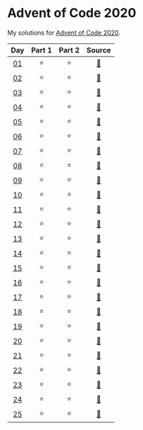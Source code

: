 # Advent of Code 2020

My solutions for [Advent of Code 2020](https://adventofcode.com/2020/). 


| Day | Part 1 | Part 2 | Source |
|:---:|:------:|:------:|:------:|
|  [01](https://adventofcode.com/2020/day/1) | :star: | :star: | [:page_facing_up:](https://github.com/hmludwig/aoc2020/blob/main/2020/src/day01.py)
|  [02](https://adventofcode.com/2020/day/2) | :star: | :star: | [:page_facing_up:](https://github.com/hmludwig/aoc2020/blob/main/2020/src/day02.py)
|  [03](https://adventofcode.com/2020/day/3) | :star: | :star: | [:page_facing_up:](https://github.com/hmludwig/aoc2020/blob/main/2020/src/day03.py)
|  [04](https://adventofcode.com/2020/day/4) | :star: | :star: | [:page_facing_up:](https://github.com/hmludwig/aoc2020/blob/main/2020/src/day04.py)
|  [05](https://adventofcode.com/2020/day/5) | :star: | :star: | [:page_facing_up:](https://github.com/hmludwig/aoc2020/blob/main/2020/src/day05.py)
|  [06](https://adventofcode.com/2020/day/6) | :star: | :star: | [:page_facing_up:](https://github.com/hmludwig/aoc2020/blob/main/2020/src/day06.py)
|  [07](https://adventofcode.com/2020/day/7) | :star: | :star: | [:page_facing_up:](https://github.com/hmludwig/aoc2020/blob/main/2020/src/day07.py)
|  [08](https://adventofcode.com/2020/day/8) | :star: | :star: | [:page_facing_up:](https://github.com/hmludwig/aoc2020/blob/main/2020/src/day08.py)
|  [09](https://adventofcode.com/2020/day/9) | :star: | :star: | [:page_facing_up:](https://github.com/hmludwig/aoc2020/blob/main/2020/src/day09.py)
|  [10](https://adventofcode.com/2020/day/10) | :star: | :star: | [:page_facing_up:](https://github.com/hmludwig/aoc2020/blob/main/2020/src/day10.py)
|  [11](https://adventofcode.com/2020/day/11) | :star: | :star: | [:page_facing_up:](https://github.com/hmludwig/aoc2020/blob/main/2020/src/day11.py)
|  [12](https://adventofcode.com/2020/day/12) | :star: | :star: | [:page_facing_up:](https://github.com/hmludwig/aoc2020/blob/main/2020/src/day12.py)
|  [13](https://adventofcode.com/2020/day/13) | :star: | :star: | [:page_facing_up:](https://github.com/hmludwig/aoc2020/blob/main/2020/src/day13.py)
|  [14](https://adventofcode.com/2020/day/14) | :star: | :star: | [:page_facing_up:](https://github.com/hmludwig/aoc2020/blob/main/2020/src/day14.py)
|  [15](https://adventofcode.com/2020/day/15) | :star: | :star: | [:page_facing_up:](https://github.com/hmludwig/aoc2020/blob/main/2020/src/day15.py)
|  [16](https://adventofcode.com/2020/day/16) | :star: | :star: | [:page_facing_up:](https://github.com/hmludwig/aoc2020/blob/main/2020/src/day16.py)
|  [17](https://adventofcode.com/2020/day/17) | :star: | :star: | [:page_facing_up:](https://github.com/hmludwig/aoc2020/blob/main/2020/src/day17.py)
|  [18](https://adventofcode.com/2020/day/18) | :star: | :star: | [:page_facing_up:](https://github.com/hmludwig/aoc2020/blob/main/2020/src/day18.py)
|  [19](https://adventofcode.com/2020/day/19) | :star: | :star: | [:page_facing_up:](https://github.com/hmludwig/aoc2020/blob/main/2020/src/day19.py)
|  [20](https://adventofcode.com/2020/day/20) | :star: | :star: | [:page_facing_up:](https://github.com/hmludwig/aoc2020/blob/main/2020/src/day20.py)
|  [21](https://adventofcode.com/2020/day/21) | :star: | :star: | [:page_facing_up:](https://github.com/hmludwig/aoc2020/blob/main/2020/src/day21.py)
|  [22](https://adventofcode.com/2020/day/22) | :star: | :star: | [:page_facing_up:](https://github.com/hmludwig/aoc2020/blob/main/2020/src/day22.py)
|  [23](https://adventofcode.com/2020/day/23) | :star: | :star: | [:page_facing_up:](https://github.com/hmludwig/aoc2020/blob/main/2020/src/day23.py)
|  [24](https://adventofcode.com/2020/day/24) | :star: | :star: | [:page_facing_up:](https://github.com/hmludwig/aoc2020/blob/main/2020/src/day24.py)
|  [25](https://adventofcode.com/2020/day/25) | :star: | :star: | [:page_facing_up:](https://github.com/hmludwig/aoc2020/blob/main/2020/src/day25.py)

